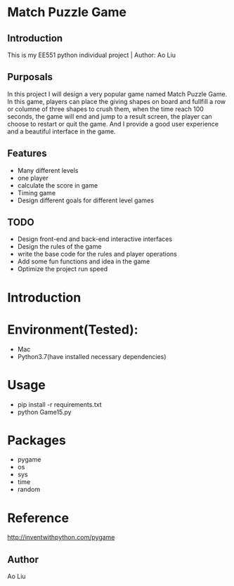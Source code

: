 Match Puzzle Game
======


Introduction
------
This is my EE551 python individual project | Author: Ao Liu

Purposals
------
In this project I will design a very popular game named Match Puzzle Game. In this game, players can place the giving shapes on board and fullfill a row or columne of three shapes to crush them, when the time reach 100 seconds, the game will end and jump to a result screen, the player can choose to restart or quit the game. And I provide a good user experience and a beautiful interface in the game.

Features
------
* Many different levels
* one player
* calculate the score in game
* Timing game
* Design different goals for different level games

TODO
------
* Design front-end and back-end interactive interfaces
* Design the rules of the game
* write the base code for the rules and player operations
* Add some fun functions and idea in the game
* Optimize the project run speed

# Introduction


# Environment(Tested):
- Mac
- Python3.7(have installed necessary dependencies)

# Usage
- pip install -r requirements.txt
- python Game15.py

# Packages
- pygame
- os
- sys
- time
- random

# Reference
http://inventwithpython.com/pygame

Author
------
Ao Liu

